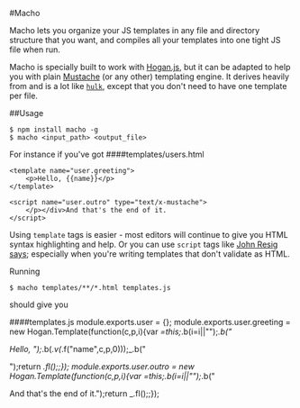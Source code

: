 #Macho

Macho lets you organize your JS templates in any file and directory structure that you want, and compiles all your templates into one tight JS file when run. 

Macho is specially built to work with [Hogan.js](http://twitter.github.com/hogan.js/), but it can be adapted to help you with plain [Mustache](http://mustache.github.com/) (or any other) templating engine. It derives heavily from and is a lot like [`hulk`](https://github.com/twitter/hogan.js/blob/master/bin/hulk), except that you don't need to have one template per file. 

##Usage

```
$ npm install macho -g
$ macho <input_path> <output_file>
```
For instance if you've got 
####templates/users.html

    <template name="user.greeting">
        <p>Hello, {{name}}</p>
    </template>

    <script name="user.outro" type="text/x-mustache">
        </p></div>And that's the end of it.
    </script>

Using `template` tags is easier - most editors will continue to give you HTML syntax highlighting and help. Or you can use `script` tags like [John Resig says](http://ejohn.org/blog/javascript-micro-templating/); especially when you're writing templates that don't validate as HTML.

Running 

    $ macho templates/**/*.html templates.js

should give you   


####templates.js 
    module.exports.user = {};
    module.exports.user.greeting = new Hogan.Template(function(c,p,i){var _=this;_.b(i=i||"");_.b("<p>Hello, ");_.b(_.v(_.f("name",c,p,0)));_.b("</p>");return _.fl();;});
    module.exports.user.outro = new Hogan.Template(function(c,p,i){var _=this;_.b(i=i||"");_.b("</p></div>And that's the end of it.");return _.fl();;});
    
    
   



   


    








 